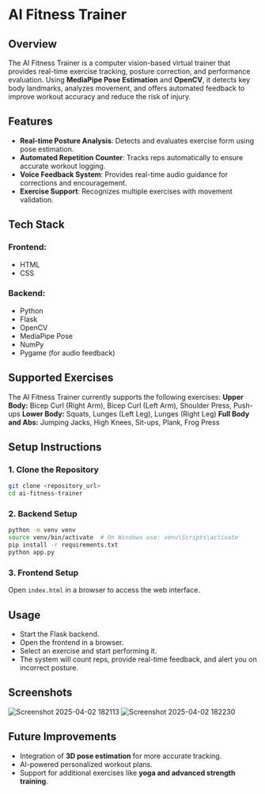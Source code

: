 # AI Fitness Trainer

## Overview
The AI Fitness Trainer is a computer vision-based virtual trainer that provides real-time exercise tracking, posture correction, and performance evaluation. Using **MediaPipe Pose Estimation** and **OpenCV**, it detects key body landmarks, analyzes movement, and offers automated feedback to improve workout accuracy and reduce the risk of injury.

## Features
- **Real-time Posture Analysis**: Detects and evaluates exercise form using pose estimation.
- **Automated Repetition Counter**: Tracks reps automatically to ensure accurate workout logging.
- **Voice Feedback System**: Provides real-time audio guidance for corrections and encouragement.
- **Exercise Support**: Recognizes multiple exercises with movement validation.

## Tech Stack
### **Frontend:**
- HTML
- CSS

### **Backend:**
- Python
- Flask
- OpenCV
- MediaPipe Pose
- NumPy
- Pygame (for audio feedback)

## Supported Exercises
The AI Fitness Trainer currently supports the following exercises:
**Upper Body:** Bicep Curl (Right Arm), Bicep Curl (Left Arm), Shoulder Press, Push-ups
**Lower Body:** Squats, Lunges (Left Leg), Lunges (Right Leg)
**Full Body and Abs:** Jumping Jacks, High Knees, Sit-ups, Plank, Frog Press

## Setup Instructions
### **1. Clone the Repository**
```sh
git clone <repository_url>
cd ai-fitness-trainer
```

### **2. Backend Setup**
```sh
python -m venv venv
source venv/bin/activate  # On Windows use: venv\Scripts\activate
pip install -r requirements.txt
python app.py
```

### **3. Frontend Setup**
Open `index.html` in a browser to access the web interface.

## Usage
- Start the Flask backend.
- Open the frontend in a browser.
- Select an exercise and start performing it.
- The system will count reps, provide real-time feedback, and alert you on incorrect posture.

## Screenshots
![Screenshot 2025-04-02 182113](https://github.com/user-attachments/assets/cbe79ae5-7f35-4ea6-b69d-e7ea50327578)
![Screenshot 2025-04-02 182230](https://github.com/user-attachments/assets/eff02377-42a8-41a2-a55b-d055d2fe897a)

## Future Improvements
- Integration of **3D pose estimation** for more accurate tracking.
- AI-powered personalized workout plans.
- Support for additional exercises like **yoga and advanced strength training**.

